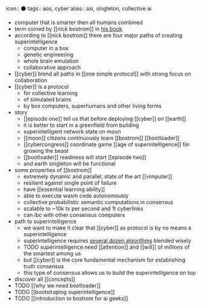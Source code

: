 icon:: ⚫️
tags:: aos, cyber
alias:: asi, singleton, collective ai

- computer that is smarter then all humans combined
- term coined by [[nick bostrom]] in [his book](https://cyb.ai/ipfs/QmYHo4oKHvm33pPnou9M1iRww2PYQu9Kmb3DWJ4DJgrUkb)
- according to [[nick bostrom]] there are four major paths of creating superintelligence
	- computer in a box
	- genetic engineering
	- whole brain emulation
	- collaborative approach
- [[cyber]] blend all paths in [[one simple protocol]] with strong focus on collaboration
- [[cyber]] is a protocol
	- for collective learning
	- of simulated brains
	- by box computers, superhumans and other living forms
- story
	- [[episode one]] tell us that before deploying [[cyber]] on [[earth]]
	- it is better to start in a greenfield from building
	- superintelligent network state on moon
	- [[moon]] citizens continuously learn [[bostrom]] [[bootloader]]
	- [[cybercongress]] coordinate game [[age of superintelligence]] for growing the beast
	- [[bootloader]] readiness will start [[episode two]]
	- and earth singleton will be functional
- some properties of [[bostrom]]
	- extremely dynamic and parallel, state of the art [[vimputer]]
	- resilient against single point of failure
	- have [[essential learning ability]]
	- able to execute wasm code autonomously
	- collective probabilistic semantic computations in consensus
	- scalable to ~10k tx per second and 1t cyberlinks
	- can ibc with other consensus computers
- path to superintelligence
	- we want to make it clear that [[cyber]] as protocol is by no means a superintelligence
	- superintelligence requires [several dozen algorithms](techtree) blended wisely
	- TODO superintelligence need [[attention]] and [[will]] of millions of the smartest among us
	- but [[cyber]] is the core fundamental mechanism for establishing truth consensus
	- this type of consensus allows us to build the superintelligence on top
- discover all [[concepts]]
- TODO [[why we need bootloader]]
- TODO [[bootstraping superintelligence]]
- TODO [[introduction to bostrom for ai geeks]]